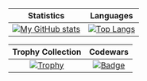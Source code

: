 <!--Remember to give credits when using my readme, this repo is licenced under GPL v3-->
|Statistics|Languages|
|:---:|:---:|
|[![My GitHub stats](https://github-readme-stats.vercel.app/api?username=mini-ware&show_icons=true&theme=onedark)](https://github.com/Mini-Ware/)|[![Top Langs](https://github-readme-stats.vercel.app/api/top-langs/?username=mini-ware&theme=onedark&layout=compact&langs_count=6)](https://github.com/Mini-Ware/)|
<!--Also, please give a star or fork this repo, it meaans a lot-->
|Trophy Collection|Codewars|
|:---:|:---:|
|[![Trophy](https://github-profile-trophy.vercel.app/?username=mini-ware&theme=onedark&row=1&margin-w=5)](https://github.com/Mini-Ware/)|[![Badge](https://www.codewars.com/users/Mini%20Ware/badges/micro)](https://www.codewars.com/users/Mini%20Ware/)|
